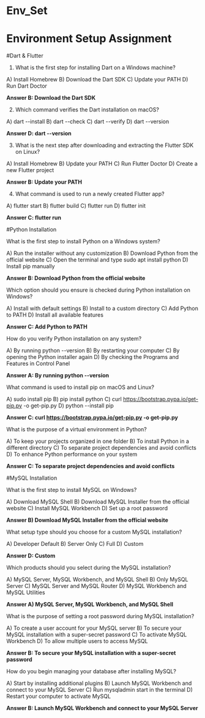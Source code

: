 # Env_Set

# Environment Setup Assignment

#Dart & Flutter

1. What is the first step for installing Dart on a Windows machine?

A) Install Homebrew
B) Download the Dart SDK
C) Update your PATH
D) Run Dart Doctor

**Answer B: Download the Dart SDK**


2. Which command verifies the Dart installation on macOS?

A) dart --install
B) dart --check
C) dart --verify
D) dart --version

**Answer D: dart --version**

3. What is the next step after downloading and extracting the Flutter SDK on Linux?

A) Install Homebrew
B) Update your PATH
C) Run Flutter Doctor
D) Create a new Flutter project

**Answer B: Update your PATH**


4. What command is used to run a newly created Flutter app?

A) flutter start
B) flutter build
C) flutter run
D) flutter init

**Answer C: flutter run**


#Python Installation

What is the first step to install Python on a Windows system?

A) Run the installer without any customization
B) Download Python from the official website
C) Open the terminal and type sudo apt install python
D) Install pip manually

**Answer B: Download Python from the official website**

Which option should you ensure is checked during Python installation on Windows?

A) Install with default settings
B) Install to a custom directory
C) Add Python to PATH
D) Install all available features

**Answer C: Add Python to PATH**

How do you verify Python installation on any system?

A) By running python --version
B) By restarting your computer
C) By opening the Python installer again
D) By checking the Programs and Features in Control Panel

**Answer A: By running python --version**

What command is used to install pip on macOS and Linux?

A) sudo install pip
B) pip install python
C) curl https://bootstrap.pypa.io/get-pip.py -o get-pip.py
D) python --install pip

**Answer C: curl https://bootstrap.pypa.io/get-pip.py -o get-pip.py**

What is the purpose of a virtual environment in Python?

A) To keep your projects organized in one folder
B) To install Python in a different directory
C) To separate project dependencies and avoid conflicts
D) To enhance Python performance on your system

**Answer C: To separate project dependencies and avoid conflicts**

#MySQL Installation

What is the first step to install MySQL on Windows?

A) Download MySQL Shell
B) Download MySQL Installer from the official website
C) Install MySQL Workbench
D) Set up a root password

**Answer B) Download MySQL Installer from the official website**

What setup type should you choose for a custom MySQL installation?

A) Developer Default
B) Server Only
C) Full
D) Custom

**Answer D: Custom**

Which products should you select during the MySQL installation?

A) MySQL Server, MySQL Workbench, and MySQL Shell
B) Only MySQL Server
C) MySQL Server and MySQL Router
D) MySQL Workbench and MySQL Utilities

**Answer A) MySQL Server, MySQL Workbench, and MySQL Shell**

What is the purpose of setting a root password during MySQL installation?

A) To create a user account for your MySQL server
B) To secure your MySQL installation with a super-secret password
C) To activate MySQL Workbench
D) To allow multiple users to access MySQL

**Answer B: To secure your MySQL installation with a super-secret password**

How do you begin managing your database after installing MySQL?

A) Start by installing additional plugins
B) Launch MySQL Workbench and connect to your MySQL Server
C) Run mysqladmin start in the terminal
D) Restart your computer to activate MySQL

**Answer B: Launch MySQL Workbench and connect to your MySQL Server**


